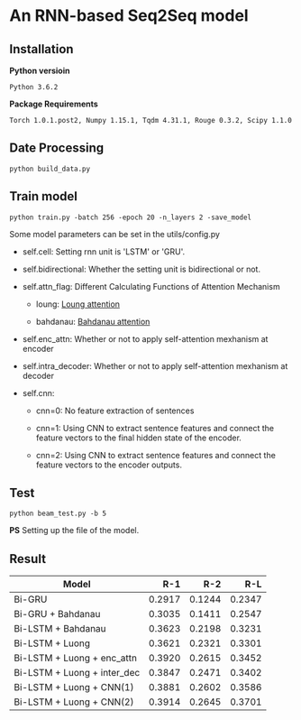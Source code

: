# An RNN-based Seq2Seq model
## Installation
**Python versioin** 

```
Python 3.6.2
```

**Package Requirements** 

```
Torch 1.0.1.post2, Numpy 1.15.1, Tqdm 4.31.1, Rouge 0.3.2, Scipy 1.1.0
```

## Date Processing
```
python build_data.py
```

## Train model
```
python train.py -batch 256 -epoch 20 -n_layers 2 -save_model
```

Some model parameters can be set in the utils/config.py

* self.cell: Setting rnn unit is \'LSTM\' or \'GRU\'.

* self.bidirectional: Whether the setting unit is bidirectional or not. 

* self.attn_flag: Different Calculating Functions of Attention Mechanism

  * loung: [Loung attention](https://arxiv.org/pdf/1409.0473.pdf)
                 
  * bahdanau: [Bahdanau attention](https://arxiv.org/pdf/1508.04025.pdf)
                 
* self.enc_attn: Whether or not to apply self-attention mexhanism at encoder

* self.intra_decoder: Whether or not to apply self-attention mexhanism at decoder

* self.cnn:

  * cnn=0: No feature extraction of sentences

  * cnn=1: Using CNN to extract sentence features and connect the feature vectors to the final hidden state of the encoder.
           
  * cnn=2: Using CNN to extract sentence features and connect the feature vectors to the encoder outputs.
           
## Test

```
python beam_test.py -b 5
```

**PS** Setting up the file of the model.

## Result
|  Model | R-1 | R-2 | R-L | 
| - | -: | -: | -: | 
| Bi-GRU | 0.2917 | 0.1244	| 0.2347 |
| Bi-GRU + Bahdanau | 0.3035 |	0.1411 | 0.2547 |
| Bi-LSTM + Bahdanau | 0.3623 | 0.2198 | 0.3231 |
| Bi-LSTM + Luong | 0.3621	| 0.2321 | 0.3301 |
| Bi-LSTM + Luong + enc_attn | 0.3920	| 0.2615 |	0.3452 |
| Bi-LSTM + Luong + inter_dec |  0.3847 | 0.2471	| 0.3402 |
| Bi-LSTM + Luong + CNN(1) |  0.3881 | 0.2602 | 0.3586 |
| Bi-LSTM + Luong + CNN(2) | 0.3914 | 0.2645 | 0.3701 |


